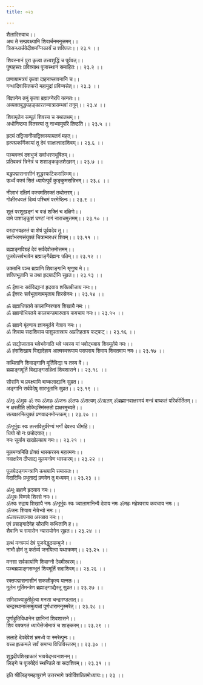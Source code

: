 ```yaml
---
title: ०२३

---
```

शैलादिरुवाच।।  
अथ ते सम्प्रवक्ष्यामि शिवार्चनमनुत्तमम्।।  
त्रिसन्ध्यर्चयेदीशमग्निकार्यं च शक्तितः।। २३.१ ।।  
  
शिवस्नानं पुरा कृत्वा तत्त्वशुद्धिं च पूर्ववत्।।  
पुष्पहस्तः प्रविश्याथ पूजास्थानं समाहितः।। २३.२ ।।  
  
प्राणायामत्रयं कृत्वा दाहनाप्लावनानि च।।  
गन्धादिवासितकरो महामुद्रां प्रविन्यसेत्।। २३.३ ।।  
  
विज्ञानेन तनुं कृत्वा ब्रह्माग्नेरपि यत्नतः।।  
अव्यक्तबुद्ध्यहङ्कारतन्मात्रासम्भवां तनुम्।। २३.४ ।।  
  
शिवामृतेन सम्पूतं शिवस्य च यथातथम्।।  
अधोनिष्ठ्या वितस्त्यां तु नाभ्यामुपरि तिष्ठति।। २३.५ ।।  
  
हृदयं तद्विजानीयाद्विश्वस्यायतनं महत्।।  
हृत्पद्मकर्णिकायां तु देवं साक्षात्सदाशिवम्।। २३.६ ।।  
  
पञ्चवक्त्रं दशभुजं सर्वाभरणभूषितम्।।  
प्रतिवक्त्रं त्रिनेत्रं च शशाङ्ककृतशेखरम्।। २३.७ ।।  
  
बद्धपद्मासनासीनं शुद्धस्फटिकसन्निभम्।।  
ऊर्ध्वं वक्त्रं सितं ध्यायेत्पूर्वं कुङ्कुमसन्निभम्।। २३.८ ।।  
  
नीलाभं दक्षिणं वक्त्रमतिरक्तं तथोत्तरम्।।  
गोक्षीरधवलं दिव्यं पश्चिमं परमेष्ठिनः।। २३.९ ।।  
  
शूलं परशुखङ्गं च वज्रं शक्तिं च दक्षिणे।।  
वामे पाशाङ्कुशं घण्टां नागं नाराचमुत्तमम्।। २३.१० ।।  
  
वरदाभयहस्तं वा शेषं पूर्ववदेव तु।।  
सर्वाभरणसंयुक्तं चित्राम्बरधरं शिवम्।। २३.११ ।।  
  
ब्रह्माङ्गविग्रहं देवं सर्वदेवोत्तमोत्तमम्।।  
पूजयेत्सर्वभावेन ब्रह्माङ्गैर्ब्रह्मणः पतिम्।। २३.१२ ।।  
  
उक्तानि पञ्च ब्रह्माणि शिवाङ्गानि श्रृणुष्व मे।।  
शक्तिभूतानि च तथा हृदयादीनि सुव्रत।। २३.१३ ।।  
  
ॐ ईशानः सर्वविद्यानां हृदयाय शक्तिबीजाय नमः।।  
ॐ ईश्वरः सर्वभूतानाममृताय शिरसेनमः।। २३.१४ ।।  
  
ॐ ब्रह्माधिपतये कालाग्निरुपाय शिखायै नमः।।  
ॐ ब्रह्मणोधिपतये कालचण्डमारुताय कवचाय नमः।। २३.१५ ।।  
  
ॐ ब्रह्मणे बृंहणाय ज्ञानमूर्तये नेत्राय नमः।।  
ॐ शिवाय सदाशिवाय पाशुपतास्राय अप्रतिहताय फट्फट्।। २३.१६ ।।  
  
ॐ सद्योजाताय भवेभवेनाति भवे भवस्य मां भवोद्भवाय शिवमूर्तये नमः।।  
ॐ हंसशिखाय विद्यादेहाय आत्मस्वरूपाय परापराय शिवाय शिवतमाय नमः।। २३.१७ ।।  
  
कथितानि शिवाङ्गानि मूर्तिविद्या च तस्य वै।।  
ब्रह्माङ्गमूर्ति विद्याङ्गसहितां शिवशासने।। २३.१८ ।।  
  
सौराणि च प्रवक्ष्यामि बाष्कलाद्यानि सुव्रत।।  
अङ्गानि सर्ववेदेषु सारभूतानि सुव्रत।। २३.१९ ।।  
  
ॐभूः ॐभुवः ॐ स्वः ॐमहः ॐजनः ॐतपः ॐसत्यम् ॐऋतम् ॐब्रह्मानवाक्षरमयं मन्त्रं बाष्कलं परिकीर्तितम्।।  
न क्षरतीति लोकेऽस्मिंस्ततो ह्यक्षरमुच्यते।।  
सत्यक्षरमित्युक्तं प्रणवादनमोन्तकम्।। २३.२० ।।  
  
ॐभूर्भुवः स्वः तत्सवितुर्वरेण्यं भर्गो देवस्य धीमहि।।  
धियो यो नः प्रचोदयात्।।  
नमः सूर्याय खखोल्काय नमः।। २३.२१ ।।  
  
मूलमन्त्रमिति प्रोक्तं भास्करस्य महात्मनः।।  
नवाक्षरेण दीप्ताद्य मूलमन्त्रेण भास्करम्।। २३.२२ ।।  
  
पूजयेदङ्गमन्त्राणि कथयामि समासतः।।  
वेदादिभिः प्रभूताद्यं प्रणवेन तु मध्यमम्।। २३.२३ ।।  
  
ॐभूः ब्रह्मणे हृदयाय नमः।।  
ॐभुवः विष्णवे शिरसे नमः।।  
ॐस्वः रुद्राय शिखायै नमः ॐभूर्भुवः स्वः ज्वालामानिन्यै देवाय नमः ॐमहः महेश्वराय कवचाय नमः।।  
ॐजनः शिवाय नेत्रेभ्यो नमः।।  
ॐतपस्तापनाय अस्त्राय नमः।।  
एवं प्रसङ्गादेवेह सौराणि कथितानि ह।।  
शैवानि च समासेन न्यासयोगेन सुव्रत।। २३.२४ ।।  
  
इत्थं मन्त्रमयं देवं पूजयेद्धृदयाम्बुजे।।  
नाभौ होमं तु कर्तव्यं जनयित्वा यथाक्रमम्।। २३.२५ ।।  
  
मनसा सर्वकार्याणि शिवाग्नौ देवमीश्वरम्।।  
पञ्चब्रह्माङ्गसम्भूतं शिवमूर्तिं सदाशिवम्।। २३.२६ ।।  
  
रक्तपद्मासनासीनं सकलीकृत्य यत्नतः।।  
मूलेन मूर्तिमन्त्रेण ब्रह्माङ्गाद्यैस्तू सुव्रत।। २३.२७ ।।  
  
समिदाज्याहुतीर्हुत्वा मनसा चन्द्रमण्डलात्।।  
चन्द्रस्थानात्समुत्पन्नां पूर्णधारामनुस्मरेत्।। २३.२८ ।।  
  
पूर्णाहुतिविधानेन ज्ञानिनां शिवशासने।।  
शिवं वक्त्रगतं ध्यायेत्तेजोमात्रं च शाङ्करम्।। २३.२९ ।।  
  
ललाटे देवदेवेशं भ्रमध्ये वा स्मरेत्पुनः।।  
यच्च हृत्कमले सर्वं समाप्य विधिविस्तरम्।। २३.३० ।।  
  
शुद्धदीपशिखाकारं भावयेद्भवनाशनम्।।  
लिङ्गे च पूजयेद्देवं स्थण्डिले वा सदाशिवम्।। २३.३१ ।।  
  
इति श्रीलिङ्गमहापुराणे उत्तरभागे त्रयोविंशतितमोध्यायः।। २३ ।।